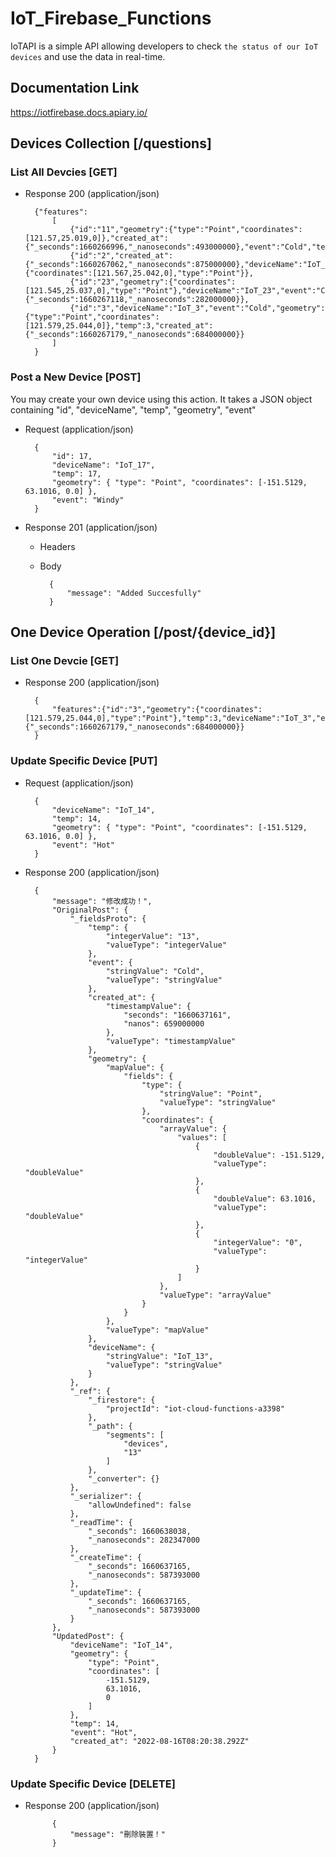 # IoT_Firebase_Functions


IoTAPI is a simple API allowing developers to check `the status of our IoT devices` and use the data in real-time.

## Documentation Link 
https://iotfirebase.docs.apiary.io/


## Devices Collection [/questions]

### List All Devcies [GET]

+ Response 200 (application/json)

        {"features":
            [
                {"id":"11","geometry":{"type":"Point","coordinates":[121.57,25.019,0]},"created_at":{"_seconds":1660266996,"_nanoseconds":493000000},"event":"Cold","temp":30,"deviceName":"IoT_11"},
                {"id":"2","created_at":{"_seconds":1660267062,"_nanoseconds":875000000},"deviceName":"IoT_2","event":"Hungry","temp":"22","geometry":{"coordinates":[121.567,25.042,0],"type":"Point"}},
                {"id":"23","geometry":{"coordinates":[121.545,25.037,0],"type":"Point"},"deviceName":"IoT_23","event":"Cold","temp":11,"created_at":{"_seconds":1660267118,"_nanoseconds":282000000}},
                {"id":"3","deviceName":"IoT_3","event":"Cold","geometry":{"type":"Point","coordinates":[121.579,25.044,0]},"temp":3,"created_at":{"_seconds":1660267179,"_nanoseconds":684000000}}
            ]
        }

### Post a New Device [POST]

You may create your own device using this action. It takes a JSON
object containing "id", "deviceName", "temp", "geometry", "event"

+ Request (application/json)

        {
            "id": 17,
            "deviceName": "IoT_17",
            "temp": 17,
            "geometry": { "type": "Point", "coordinates": [-151.5129, 63.1016, 0.0] },
            "event": "Windy"
        }

+ Response 201 (application/json)

    + Headers

            

    + Body

            {
                "message": "Added Succesfully"
            }
            
## One Device Operation [/post/{device_id}]

### List One Devcie [GET]

+ Response 200 (application/json)

        {
            "features":{"id":"3","geometry":{"coordinates":[121.579,25.044,0],"type":"Point"},"temp":3,"deviceName":"IoT_3","event":"Cold","created_at":{"_seconds":1660267179,"_nanoseconds":684000000}}
        }
        
### Update Specific Device [PUT]

+ Request (application/json)

        {
            "deviceName": "IoT_14",
            "temp": 14,
            "geometry": { "type": "Point", "coordinates": [-151.5129, 63.1016, 0.0] },
            "event": "Hot"
        }

+ Response 200 (application/json)

        {
            "message": "修改成功！",
            "OriginalPost": {
                "_fieldsProto": {
                    "temp": {
                        "integerValue": "13",
                        "valueType": "integerValue"
                    },
                    "event": {
                        "stringValue": "Cold",
                        "valueType": "stringValue"
                    },
                    "created_at": {
                        "timestampValue": {
                            "seconds": "1660637161",
                            "nanos": 659000000
                        },
                        "valueType": "timestampValue"
                    },
                    "geometry": {
                        "mapValue": {
                            "fields": {
                                "type": {
                                    "stringValue": "Point",
                                    "valueType": "stringValue"
                                },
                                "coordinates": {
                                    "arrayValue": {
                                        "values": [
                                            {
                                                "doubleValue": -151.5129,
                                                "valueType": "doubleValue"
                                            },
                                            {
                                                "doubleValue": 63.1016,
                                                "valueType": "doubleValue"
                                            },
                                            {
                                                "integerValue": "0",
                                                "valueType": "integerValue"
                                            }
                                        ]
                                    },
                                    "valueType": "arrayValue"
                                }
                            }
                        },
                        "valueType": "mapValue"
                    },
                    "deviceName": {
                        "stringValue": "IoT_13",
                        "valueType": "stringValue"
                    }
                },
                "_ref": {
                    "_firestore": {
                        "projectId": "iot-cloud-functions-a3398"
                    },
                    "_path": {
                        "segments": [
                            "devices",
                            "13"
                        ]
                    },
                    "_converter": {}
                },
                "_serializer": {
                    "allowUndefined": false
                },
                "_readTime": {
                    "_seconds": 1660638038,
                    "_nanoseconds": 282347000
                },
                "_createTime": {
                    "_seconds": 1660637165,
                    "_nanoseconds": 587393000
                },
                "_updateTime": {
                    "_seconds": 1660637165,
                    "_nanoseconds": 587393000
                }
            },
            "UpdatedPost": {
                "deviceName": "IoT_14",
                "geometry": {
                    "type": "Point",
                    "coordinates": [
                        -151.5129,
                        63.1016,
                        0
                    ]
                },
                "temp": 14,
                "event": "Hot",
                "created_at": "2022-08-16T08:20:38.292Z"
            }
        }
        
        
### Update Specific Device [DELETE]

+ Response 200  (application/json)
    
            {
                "message": "刪除裝置！"
            }
